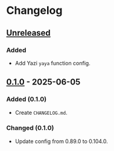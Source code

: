 # Changelog

## [Unreleased]

### Added

- Add Yazi `yaya` function config.

## [0.1.0] - 2025-06-05

### Added (0.1.0)

- Create `CHANGELOG.md`.

### Changed (0.1.0)

- Update config from 0.89.0 to 0.104.0.

[unreleased]: https://github.com/SetsuikiHyoryu/nushell-windows/compare/v0.1.0...HEAD
[0.1.0]: https://github.com/SetsuikiHyoryu/nushell-windows/releases/tag/v0.1.0

